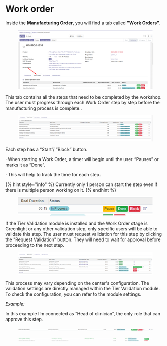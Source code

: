 # Work order

Inside the **Manufacturing Order**, you will find a tab called **"Work Orders"**.

<figure><img src="../../.gitbook/assets/image (61).png" alt=""><figcaption></figcaption></figure>

This tab contains all the steps that need to be completed by the workshop. The user must progress through each Work Order step by step before the manufacturing process is complete..

<figure><img src="../../.gitbook/assets/image (63).png" alt=""><figcaption></figcaption></figure>

Each step has a “Start”/ ”Block” button.

·       When starting a Work Order, a timer will begin until the user “Pauses” or marks it as “Done”.

·       This will help to track the time for each step.

{% hint style="info" %}
Currently only 1 person can start the step even if there is multiple person working on it.
{% endhint %}

<figure><img src="../../.gitbook/assets/image (64).png" alt=""><figcaption></figcaption></figure>

If the Tier Validation module is installed and the Work Order stage is Greenlight or any other validation step, only specific users will be able to validate this step. The user must request validation for this step by clicking the "Request Validation" button.  They will need to wait for approval before proceeding to the next step.

<figure><img src="../../.gitbook/assets/image (65).png" alt=""><figcaption></figcaption></figure>

This process may vary depending on the center's configuration. The validation settings are directly managed within the Tier Validation module. To check the configuration, you can refer to the module settings.

_Example:_

In this example I’m connected as “Head of clinician”, the only role that can approve this step.

<figure><img src="../../.gitbook/assets/image (66).png" alt=""><figcaption></figcaption></figure>

<figure><img src="../../.gitbook/assets/image (67).png" alt=""><figcaption></figcaption></figure>

